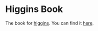 # Higgins Book

The book for [higgins](https://github.com/ilikepi63?tab=repositories). You can find it [here](https://ilikepi63.github.io/higgins-book/).
